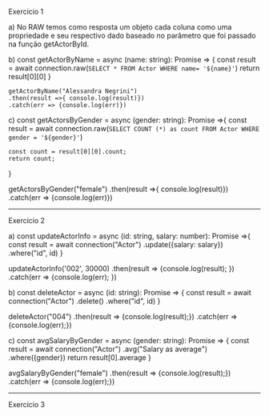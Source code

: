 Exercício 1

a) No RAW temos como resposta um objeto cada coluna como uma propriedade e seu respectivo dado baseado no parâmetro que foi passado na função getActorById.

b) const getActorByName = async (name: string): Promise<any> => {
        const result = await connection.raw(`
        SELECT * FROM Actor WHERE name= '${name}'
        `)
        return result[0][0]
    }

    getActorByName("Alessandra Negrini")
    .then(result =>{ console.log(result)})
    .catch(err => {console.log(err)})
 
 c) const getActorsByGender = async (gender: string): Promise<any> =>{
    const result = await connection.raw(`
    SELECT COUNT (*) as count FROM Actor WHERE gender = '${gender}'
    `)

    const count = result[0][0].count;
    return count;
}

getActorsByGender("female")
    .then(result =>{ console.log(result)})
    .catch(err => {console.log(err)})

---------------------------------------------------------------------------------------------------------------

Exercício 2

a) const updateActorInfo = async (id: string, salary: number): Promise<any> =>{
    const result = await connection("Actor")
    .update({salary: salary})
    .where("id", id)
}

updateActorInfo('002', 30000)
.then(result => {console.log(result);
})
.catch(err => {console.log(err);
})

b) const deleteActor = async (id: string): Promise<any> => {
    const result = await connection("Actor")
    .delete()
    .where("id", id)
}

deleteActor("004")
.then(result => {console.log(result);})
.catch(err => {console.log(err);})

c) const avgSalaryByGender = async (gender: string): Promise<any> => {
    const result = await connection("Actor")
    .avg("Salary as average")
    .where({gender})
    return result[0].average
}

avgSalaryByGender("female")
.then(result => {console.log(result);})
.catch(err => {console.log(err);})

---------------------------------------------------------------------------------------------------------------
Exercício 3